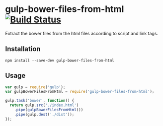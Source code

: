 # gulp-bower-files-from-html [![Build Status](https://travis-ci.org/xiaoyanhao/gulp-bower-files-from-html.svg?branch=master)](https://travis-ci.org/xiaoyanhao/gulp-bower-files-from-html)
Extract the bower files from the html files according to script and link tags.
## Installation
```
npm install --save-dev gulp-bower-files-from-html
```
## Usage
```js
var gulp = require('gulp');
var gulpBowerFilesFromHtml = require('gulp-bower-files-from-html');

gulp.task('bower', function() {
  return gulp.src('./index.html')
    .pipe(gulpBowerFilesFromHtml())
    .pipe(gulp.dest('./dist'));
});
```

